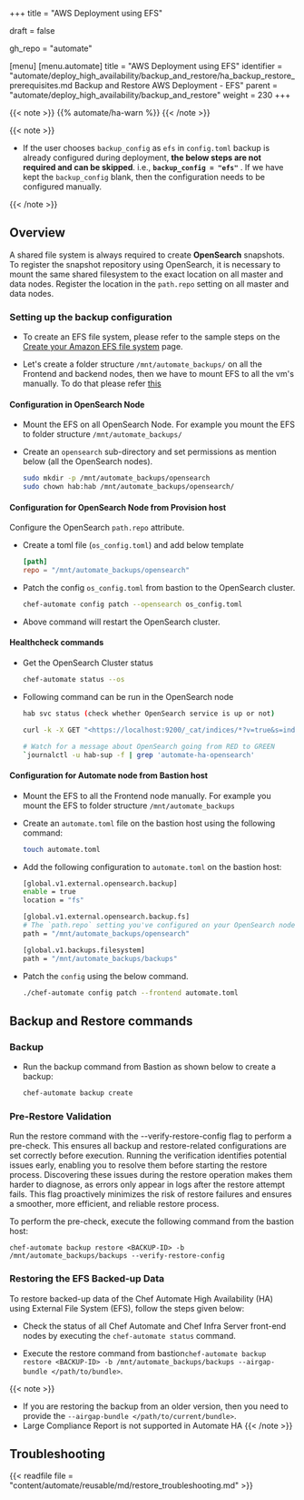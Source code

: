 +++
title = "AWS Deployment using EFS"

draft = false

gh_repo = "automate"

[menu]
  [menu.automate]
    title = "AWS Deployment using EFS"
    identifier = "automate/deploy_high_availability/backup_and_restore/ha_backup_restore_prerequisites.md Backup and Restore AWS Deployment - EFS"
    parent = "automate/deploy_high_availability/backup_and_restore"
    weight = 230
+++

{{< note >}}
{{% automate/ha-warn %}}
{{< /note >}}

{{< note >}}

- If the user chooses `backup_config` as `efs` in `config.toml` backup is already configured during deployment, **the below steps are not required and can be skipped**. i.e., **`backup_config = "efs"`** . If we have kept the `backup_config` blank, then the configuration needs to be configured manually.

{{< /note >}}

## Overview

A shared file system is always required to create **OpenSearch** snapshots. To register the snapshot repository using OpenSearch, it is necessary to mount the same shared filesystem to the exact location on all master and data nodes. Register the location in the `path.repo` setting on all master and data nodes.

### Setting up the backup configuration

- To create an EFS file system, please refer to the sample steps on the [Create your Amazon EFS file system](https://docs.aws.amazon.com/efs/latest/ug/gs-step-two-create-efs-resources.html) page.

- Let's create a folder structure `/mnt/automate_backups/` on all the Frontend and backend nodes, then we have to mount EFS to all the vm's manually. To do that please refer [this](https://docs.aws.amazon.com/efs/latest/ug/mounting-fs-mount-helper-ec2-linux.html)

#### Configuration in OpenSearch Node

- Mount the EFS on all OpenSearch Node. For example you mount the EFS to folder structure `/mnt/automate_backups/`

- Create an `opensearch` sub-directory and set permissions as mention below  (all the OpenSearch nodes).

    ```sh
    sudo mkdir -p /mnt/automate_backups/opensearch
    sudo chown hab:hab /mnt/automate_backups/opensearch/
    ```

#### Configuration for OpenSearch Node from Provision host

Configure the OpenSearch `path.repo` attribute.

- Create a toml file (`os_config.toml`) and add below template

    ```toml
    [path]
    repo = "/mnt/automate_backups/opensearch"
    ```

- Patch the config `os_config.toml` from bastion to the OpenSearch cluster.

    ```sh
    chef-automate config patch --opensearch os_config.toml
    ```

- Above command will restart the OpenSearch cluster.

#### Healthcheck commands
- Get the OpenSearch Cluster status

    ```sh
    chef-automate status --os
    ```

- Following command can be run in the OpenSearch node

    ```sh
    hab svc status (check whether OpenSearch service is up or not)

    curl -k -X GET "<https://localhost:9200/_cat/indices/*?v=true&s=index&pretty>" -u admin:admin (Another way to check is to check whether all the indices are green or not)

    # Watch for a message about OpenSearch going from RED to GREEN
    `journalctl -u hab-sup -f | grep 'automate-ha-opensearch'
    ```

#### Configuration for Automate node from Bastion host

- Mount the EFS to all the Frontend node manually. For example you mount the EFS to folder structure `/mnt/automate_backups`
- Create an `automate.toml` file on the bastion host using the following command:

    ```bash
    touch automate.toml
    ```

- Add the following configuration to `automate.toml` on the bastion host:

    ```sh
    [global.v1.external.opensearch.backup]
    enable = true
    location = "fs"

    [global.v1.external.opensearch.backup.fs]
    # The `path.repo` setting you've configured on your OpenSearch nodes must be a parent directory of the setting you configure here:
    path = "/mnt/automate_backups/opensearch"

    [global.v1.backups.filesystem]
    path = "/mnt/automate_backups/backups"
    ```

- Patch the `config` using the below command.

    ```sh
    ./chef-automate config patch --frontend automate.toml
    ```

## Backup and Restore commands

### Backup

- Run the backup command from Bastion as shown below to create a backup:

    ```sh
    chef-automate backup create
    ```

### Pre-Restore Validation

Run the restore command with the --verify-restore-config flag to perform a pre-check. This ensures all backup and restore-related configurations are set correctly before execution.
Running the verification identifies potential issues early, enabling you to resolve them before starting the restore process. Discovering these issues during the restore operation makes them harder to diagnose, as errors only appear in logs after the restore attempt fails.
This flag proactively minimizes the risk of restore failures and ensures a smoother, more efficient, and reliable restore process.

To perform the pre-check, execute the following command from the bastion host:

`chef-automate backup restore <BACKUP-ID> -b /mnt/automate_backups/backups --verify-restore-config`

### Restoring the EFS Backed-up Data

To restore backed-up data of the Chef Automate High Availability (HA) using External File System (EFS), follow the steps given below:

- Check the status of all Chef Automate and Chef Infra Server front-end nodes by executing the `chef-automate status` command.

- Execute the restore command from bastion`chef-automate backup restore <BACKUP-ID> -b /mnt/automate_backups/backups --airgap-bundle </path/to/bundle>`.

{{< note >}}

- If you are restoring the backup from an older version, then you need to provide the `--airgap-bundle </path/to/current/bundle>`.
- Large Compliance Report is not supported in Automate HA
{{< /note >}}

## Troubleshooting

{{< readfile file = "content/automate/reusable/md/restore_troubleshooting.md" >}}
